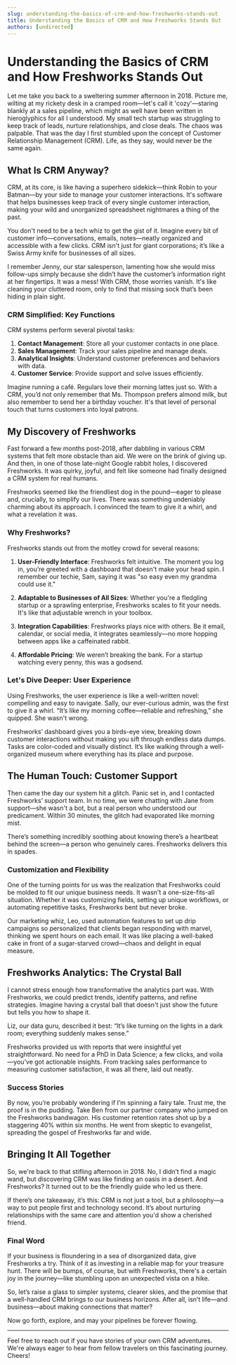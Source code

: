```yaml
---
slug: understanding-the-basics-of-crm-and-how-freshworks-stands-out
title: Understanding the Basics of CRM and How Freshworks Stands Out
authors: [undirected]
---
```


# Understanding the Basics of CRM and How Freshworks Stands Out

Let me take you back to a sweltering summer afternoon in 2018. Picture me, wilting at my rickety desk in a cramped room—let's call it 'cozy'—staring blankly at a sales pipeline, which might as well have been written in hieroglyphics for all I understood. My small tech startup was struggling to keep track of leads, nurture relationships, and close deals. The chaos was palpable. That was the day I first stumbled upon the concept of Customer Relationship Management (CRM). Life, as they say, would never be the same again.

## What Is CRM Anyway?

CRM, at its core, is like having a superhero sidekick—think Robin to your Batman—by your side to manage your customer interactions. It's software that helps businesses keep track of every single customer interaction, making your wild and unorganized spreadsheet nightmares a thing of the past. 

You don't need to be a tech whiz to get the gist of it. Imagine every bit of customer info—conversations, emails, notes—neatly organized and accessible with a few clicks. CRM isn't just for giant corporations; it’s like a Swiss Army knife for businesses of all sizes.

I remember Jenny, our star salesperson, lamenting how she would miss follow-ups simply because she didn’t have the customer’s information right at her fingertips. It was a mess! With CRM, those worries vanish. It's like cleaning your cluttered room, only to find that missing sock that’s been hiding in plain sight.

### CRM Simplified: Key Functions

CRM systems perform several pivotal tasks:
1. **Contact Management**: Store all your customer contacts in one place.
2. **Sales Management**: Track your sales pipeline and manage deals.
3. **Analytical Insights**: Understand customer preferences and behaviors with data.
4. **Customer Service**: Provide support and solve issues efficiently.

Imagine running a café. Regulars love their morning lattes just so. With a CRM, you’d not only remember that Ms. Thompson prefers almond milk, but also remember to send her a birthday voucher. It's that level of personal touch that turns customers into loyal patrons.

## My Discovery of Freshworks

Fast forward a few months post-2018, after dabbling in various CRM systems that felt more obstacle than aid. We were on the brink of giving up. And then, in one of those late-night Google rabbit holes, I discovered Freshworks. It was quirky, joyful, and felt like someone had finally designed a CRM system for real humans.

Freshworks seemed like the friendliest dog in the pound—eager to please and, crucially, to simplify our lives. There was something undeniably charming about its approach. I convinced the team to give it a whirl, and what a revelation it was.

### Why Freshworks?

Freshworks stands out from the motley crowd for several reasons:

1. **User-Friendly Interface**: Freshworks felt intuitive. The moment you log in, you’re greeted with a dashboard that doesn't make your head spin. I remember our techie, Sam, saying it was "so easy even my grandma could use it."

2. **Adaptable to Businesses of All Sizes**: Whether you're a fledgling startup or a sprawling enterprise, Freshworks scales to fit your needs. It's like that adjustable wrench in your toolbox.

3. **Integration Capabilities**: Freshworks plays nice with others. Be it email, calendar, or social media, it integrates seamlessly—no more hopping between apps like a caffeinated rabbit.

4. **Affordable Pricing**: We weren’t breaking the bank. For a startup watching every penny, this was a godsend.

### Let's Dive Deeper: User Experience

Using Freshworks, the user experience is like a well-written novel: compelling and easy to navigate. Sally, our ever-curious admin, was the first to give it a whirl. "It’s like my morning coffee—reliable and refreshing,” she quipped. She wasn't wrong.

Freshworks’ dashboard gives you a birds-eye view, breaking down customer interactions without making you sift through endless data dumps. Tasks are color-coded and visually distinct. It’s like walking through a well-organized museum where everything has its place and purpose.

## The Human Touch: Customer Support

Then came the day our system hit a glitch. Panic set in, and I contacted Freshworks’ support team. In no time, we were chatting with Jane from support—she wasn't a bot, but a real person who understood our predicament. Within 30 minutes, the glitch had evaporated like morning mist.

There’s something incredibly soothing about knowing there’s a heartbeat behind the screen—a person who genuinely cares. Freshworks delivers this in spades.

### Customization and Flexibility

One of the turning points for us was the realization that Freshworks could be molded to fit our unique business needs. It wasn't a one-size-fits-all situation. Whether it was customizing fields, setting up unique workflows, or automating repetitive tasks, Freshworks bent but never broke.

Our marketing whiz, Leo, used automation features to set up drip campaigns so personalized that clients began responding with marvel, thinking we spent hours on each email. It was like placing a well-baked cake in front of a sugar-starved crowd—chaos and delight in equal measure.

## Freshworks Analytics: The Crystal Ball

I cannot stress enough how transformative the analytics part was. With Freshworks, we could predict trends, identify patterns, and refine strategies. Imagine having a crystal ball that doesn't just show the future but tells you how to shape it.

Liz, our data guru, described it best: “It’s like turning on the lights in a dark room; everything suddenly makes sense.”

Freshworks provided us with reports that were insightful yet straightforward. No need for a PhD in Data Science; a few clicks, and voila—you’ve got actionable insights. From tracking sales performance to measuring customer satisfaction, it was all there, laid out neatly.

### Success Stories

By now, you’re probably wondering if I’m spinning a fairy tale. Trust me, the proof is in the pudding. Take Ben from our partner company who jumped on the Freshworks bandwagon. His customer retention rates shot up by a staggering 40% within six months. He went from skeptic to evangelist, spreading the gospel of Freshworks far and wide.

## Bringing It All Together

So, we're back to that stifling afternoon in 2018. No, I didn’t find a magic wand, but discovering CRM was like finding an oasis in a desert. And Freshworks? It turned out to be the friendly guide who led us there.

If there’s one takeaway, it’s this: CRM is not just a tool, but a philosophy—a way to put people first and technology second. It’s about nurturing relationships with the same care and attention you'd show a cherished friend.

### Final Word

If your business is floundering in a sea of disorganized data, give Freshworks a try. Think of it as investing in a reliable map for your treasure hunt. There will be bumps, of course, but with Freshworks, there's a certain joy in the journey—like stumbling upon an unexpected vista on a hike.

So, let’s raise a glass to simpler systems, clearer skies, and the promise that a well-handled CRM brings to our business horizons. After all, isn’t life—and business—about making connections that matter?

Now go forth, explore, and may your pipelines be forever flowing.

---

Feel free to reach out if you have stories of your own CRM adventures. We're always eager to hear from fellow travelers on this fascinating journey. Cheers!